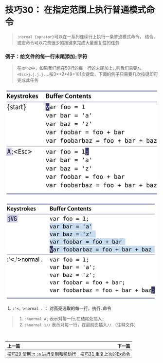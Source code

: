 # 技巧30： 在指定范围上执行普通模式命令

> `:normal {oprator}`可以在一系列连续行上执行一条普通模式命令， 结合`.`或宏命令可以花费很少的按键来完成大量重复性的任务

### 例子：给文件的每一行末尾添加`;`字符

> 在`技巧2`中，如果我们想在50行的每一行的末尾加上`;`,则我们需要`A;<Esc>j.j.j.j.`...按3×+2*49=101次键盘，下面的例子只需要几次按键即可完成此任务

![tip30_1](../../images/tip30_1.png)  

![tip30_2](../../images/tip30_2.png)  

1. `:'<,'>normal .` ： 对高亮选取的每一行，执行`.`命令
> 1. `:%normal A;` 表示对每一行,在结尾处插入`;`
> 2. `:%normal i//` 表示对每一行，在最前面插入`//` （注释文件）

<br>  

|上一篇|下一篇|
|:---|---:|
| [技巧29 使用`:t` `:m` 进行复制和移动行](tip29.md)|[技巧31 重复上次的Ex命令](tip31.md)|
